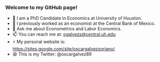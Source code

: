 ### Welcome to my GitHub page!
- 🌱 I am a PhD Candidate in Economics at University of Houston. 
- 🔭 I previously worked as an economist at the Central Bank of Mexico.
- 💬 Ask me about Econometrics and Labor Economics.
- 📫 You can reach me at: ogalvezs@central.uh.edu
- ⚡ My personal website is: https://sites.google.com/site/oscargalvezsoriano/
- 😄 This is my Twitter: @oscargalvez89
<!--
**galvez-soriano/galvez-soriano** is a ✨ _special_ ✨ repository because its `README.md` (this file) appears on your GitHub profile.

Here are some ideas to get you started:

- 🔭 I’m currently working on ...
- 🌱 I’m currently learning ...
- 👯 I’m looking to collaborate on ...
- 🤔 I’m looking for help with ...
- 💬 Ask me about ...
- 📫 How to reach me: ...
- 😄 Pronouns: ...
- ⚡ Fun fact: ...
-->
